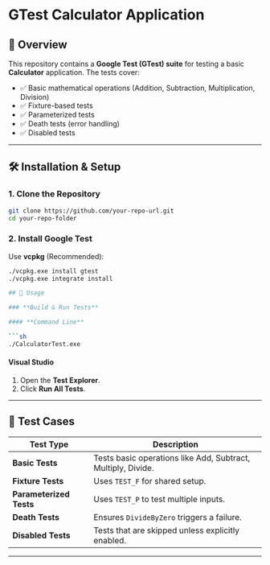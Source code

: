 # GTest Calculator Application

## 📌 Overview

This repository contains a **Google Test (GTest) suite** for testing a basic **Calculator** application. The tests cover:

- ✅ Basic mathematical operations (Addition, Subtraction, Multiplication, Division)
- ✅ Fixture-based tests
- ✅ Parameterized tests
- ✅ Death tests (error handling)
- ✅ Disabled tests

---

## 🛠 Installation & Setup

### **1. Clone the Repository**

```sh
git clone https://github.com/your-repo-url.git
cd your-repo-folder
```

### **2. Install Google Test**

Use **vcpkg** (Recommended):

```sh
./vcpkg.exe install gtest
./vcpkg.exe integrate install

## 🚀 Usage

### **Build & Run Tests**

#### **Command Line**

```sh
./CalculatorTest.exe
```

#### **Visual Studio**

1. Open the **Test Explorer**.
2. Click **Run All Tests**.

---

## 📜 Test Cases

| Test Type               | Description                                                  |
| ----------------------- | ------------------------------------------------------------ |
| **Basic Tests**         | Tests basic operations like Add, Subtract, Multiply, Divide. |
| **Fixture Tests**       | Uses `TEST_F` for shared setup.                              |
| **Parameterized Tests** | Uses `TEST_P` to test multiple inputs.                       |
| **Death Tests**         | Ensures `DivideByZero` triggers a failure.                   |
| **Disabled Tests**      | Tests that are skipped unless explicitly enabled.            |

---
